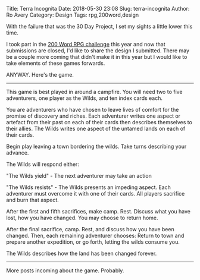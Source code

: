 Title: Terra Incognita
Date: 2018-05-30 23:08
Slug: terra-incognita
Author: Ro Avery
Category: Design
Tags: rpg,200word,design

With the failure that was the 30 Day Project, I set my sights a little lower this time. 

I took part in the [200 Word RPG challenge](https://200wordrpg.github.io) this year and now that submissions are closed, I'd like to share the design I submitted. There may be a couple more coming that didn't make it in this year but I would like to take elements of these games forwards.

ANYWAY. Here's the game.

---

This game is best played in around a campfire. You will need two to five adventurers, one player as the Wilds, and ten index cards each.

You are adventurers who have chosen to leave lives of comfort for the promise of discovery and riches. Each adventurer writes one aspect or artefact from their past on each of their cards then describes themselves to their allies. The Wilds writes one aspect of the untamed lands on each of their cards.

Begin play leaving a town bordering the wilds. Take turns describing your advance. 

The Wilds will respond either:

"The Wilds yield" - The next adventurer may take an action

"The Wilds resists" - The Wilds presents an impeding aspect. Each adventurer must overcome it with one of their cards. All players sacrifice and burn that aspect.

After the first and fifth sacrifices, make camp. Rest. Discuss what you have lost, how you have changed. You may choose to return home.

After the final sacrifice, camp. Rest, and discuss how you have been changed. Then, each remaining adventurer chooses: Return to town and prepare another expedition, or go forth, letting the wilds consume you.

The Wilds describes how the land has been changed forever.

---

More posts incoming about the game. Probably.

